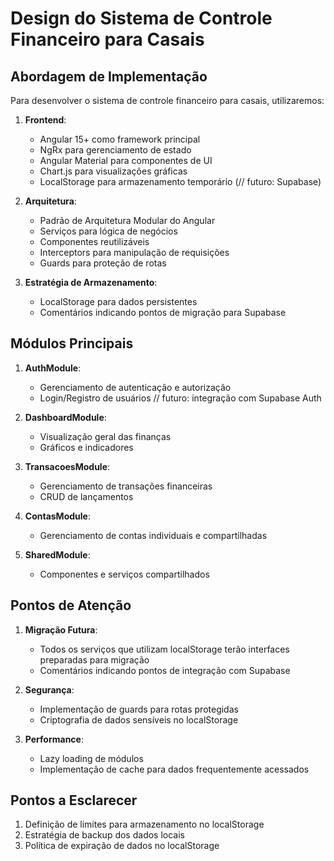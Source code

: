 # Design do Sistema de Controle Financeiro para Casais

## Abordagem de Implementação

Para desenvolver o sistema de controle financeiro para casais, utilizaremos:

1. **Frontend**:
   - Angular 15+ como framework principal
   - NgRx para gerenciamento de estado
   - Angular Material para componentes de UI
   - Chart.js para visualizações gráficas
   - LocalStorage para armazenamento temporário (// futuro: Supabase)

2. **Arquitetura**:
   - Padrão de Arquitetura Modular do Angular
   - Serviços para lógica de negócios
   - Componentes reutilizáveis
   - Interceptors para manipulação de requisições
   - Guards para proteção de rotas

3. **Estratégia de Armazenamento**:
   - LocalStorage para dados persistentes
   - Comentários indicando pontos de migração para Supabase

## Módulos Principais

1. **AuthModule**:
   - Gerenciamento de autenticação e autorização
   - Login/Registro de usuários
   // futuro: integração com Supabase Auth

2. **DashboardModule**:
   - Visualização geral das finanças
   - Gráficos e indicadores

3. **TransacoesModule**:
   - Gerenciamento de transações financeiras
   - CRUD de lançamentos

4. **ContasModule**:
   - Gerenciamento de contas individuais e compartilhadas

5. **SharedModule**:
   - Componentes e serviços compartilhados

## Pontos de Atenção

1. **Migração Futura**:
   - Todos os serviços que utilizam localStorage terão interfaces preparadas para migração
   - Comentários indicando pontos de integração com Supabase

2. **Segurança**:
   - Implementação de guards para rotas protegidas
   - Criptografia de dados sensíveis no localStorage

3. **Performance**:
   - Lazy loading de módulos
   - Implementação de cache para dados frequentemente acessados

## Pontos a Esclarecer

1. Definição de limites para armazenamento no localStorage
2. Estratégia de backup dos dados locais
3. Política de expiração de dados no localStorage
